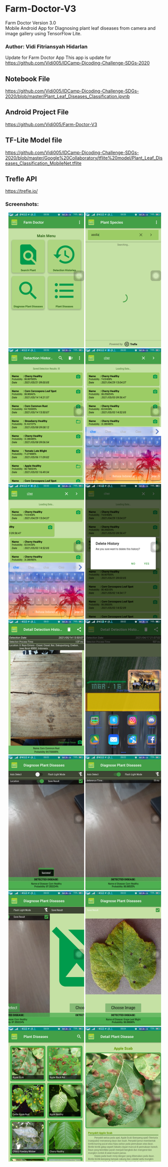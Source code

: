 # Farm-Doctor-V3
Farm Doctor Version 3.0
<br>
Mobile Android App for Diagnosing plant leaf diseases from camera and image gallery using TensorFlow Lite.
### Author: Vidi Fitriansyah Hidarlan

Update for Farm Doctor App
This app is update for https://github.com/Vidi005/IDCamp-Dicoding-Challenge-SDGs-2020
## Notebook File
https://github.com/Vidi005/IDCamp-Dicoding-Challenge-SDGs-2020/blob/master/Plant_Leaf_Diseases_Classification.ipynb
## Android Project File
https://github.com/Vidi005/Farm-Doctor-V3
## TF-Lite Model file
https://github.com/Vidi005/IDCamp-Dicoding-Challenge-SDGs-2020/blob/master/Google%20Collaboratory/tflite%20model/Plant_Leaf_Diseases_Classification_MobileNet.tflite
## Trefle API
https://trefle.io/

### Screenshots:
<p align="center">
  <img src="https://github.com/Vidi005/Farm-Doctor-V3/blob/master/Screenshots/Screenshot_2021-05-22-08-58-23-64.png" width="240" height="427"> 
  <img src="https://github.com/Vidi005/Farm-Doctor-V3/blob/master/Screenshots/Screenshot_2021-05-22-08-59-01-39.png" width="240" height="427">
  <img src="https://github.com/Vidi005/Farm-Doctor-V3/blob/master/Screenshots/Screenshot_2021-05-22-08-59-25-63.png" width="240" height="427">
  <img src="https://github.com/Vidi005/Farm-Doctor-V3/blob/master/Screenshots/Screenshot_2021-05-22-09-00-04-21.png" width="240" height="427">
  <img src="https://github.com/Vidi005/Farm-Doctor-V3/blob/master/Screenshots/Screenshot_2021-05-22-09-00-15-07.png" width="240" height="427">
  <img src="https://github.com/Vidi005/Farm-Doctor-V3/blob/master/Screenshots/Screenshot_2021-05-22-09-00-32-07.png" width="240" height="427">
  <img src="https://github.com/Vidi005/Farm-Doctor-V3/blob/master/Screenshots/Screenshot_2021-05-22-09-01-35-32.png" width="240" height="427">
  <img src="https://github.com/Vidi005/Farm-Doctor-V3/blob/master/Screenshots/Screenshot_2021-05-22-09-02-02-20.png" width="240" height="427">  
  <img src="https://github.com/Vidi005/Farm-Doctor-V3/blob/master/Screenshots/Screenshot_2021-05-22-09-03-01-96.png" width="240" height="427">
  <img src="https://github.com/Vidi005/Farm-Doctor-V3/blob/master/Screenshots/Screenshot_2021-05-22-09-03-07-87.png" width="240" height="427">
  <img src="https://github.com/Vidi005/Farm-Doctor-V3/blob/master/Screenshots/Screenshot_2021-05-22-09-03-30-63.png" width="240" height="427">
  <img src="https://github.com/Vidi005/Farm-Doctor-V3/blob/master/Screenshots/Screenshot_2021-05-22-09-03-51-46.png" width="240" height="427">
  <img src="https://github.com/Vidi005/Farm-Doctor-V3/blob/master/Screenshots/Screenshot_2021-05-22-09-04-02-12.png" width="240" height="427">
  <img src="https://github.com/Vidi005/Farm-Doctor-V3/blob/master/Screenshots/Screenshot_2021-05-22-09-04-13-61.png" width="240" height="427">
</p>
